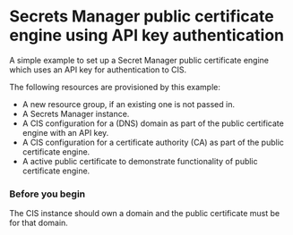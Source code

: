 # Secrets Manager public certificate engine using API key authentication

A simple example to set up a Secret Manager public certificate engine which uses an API key for authentication to CIS.

The following resources are provisioned by this example:

- A new resource group, if an existing one is not passed in.
- A Secrets Manager instance.
- A CIS configuration for a (DNS) domain as part of the public certificate engine with an API key.
- A CIS configuration for a certificate authority (CA) as part of the public certificate engine.
- A active public certificate to demonstrate functionality of public certificate engine.

### Before you begin

The CIS instance should own a domain and the public certificate must be for that domain.
